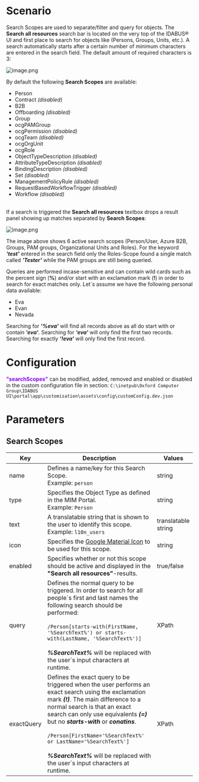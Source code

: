 # Scenario

Search Scopes are used to separate/filter and query for objects. The **Search all resources** search bar is located on the very top of the IDABUS® UI and first place to search for objects like (Persons, Groups, Units, etc.). A search automatically starts after a certain number of minimum characters are entered in the search field. The default amount of required characters is 3:

![image.png](/.attachments/image-f27024b0-fa31-43c9-9afa-d560b65ed01c.png)

By default the following **Search Scopes** are available:

- Person
- Contract _(disabled)_
- B2B
- Offboarding _(disabled)_
- Group
- ocgPAMGroup
- ocgPermission _(disabled)_
- ocgTeam _(disabled)_
- ocgOrgUnit
- ocgRole
- ObjectTypeDescription _(disabled)_
- AttributeTypeDescription _(disabled)_
- BindingDescription _(disabled)_
- Set _(disabled)_
- ManagementPolicyRule _(disabled)_
- RequestBasedWorkflowTrigger _(disabled)_
- Workflow _(disabled)_
<br/><br/>

If a search is triggered the **Search all resources** textbox drops a result panel showing up matches separated by **Search Scopes**:

![image.png](/.attachments/image-755f2754-da67-415c-b8f0-cacdb96966a0.png)

The image above shows 6 active search scopes (Person/User, Azure B2B, Groups, PAM groups, Organizational Units and Roles). For the keyword _**'test'**_ entered in the search field only the Roles-Scope found a single match called _**'Tester'**_ while the PAM groups are still being queried.

Queries are performed incase-sensitive and can contain wild cards such as the percent sign (**%**) and/or start with an exclamation mark (**!**) in order to search for exact matches only. Let´s assume we have the following personal data available:

- Eva
- Evan
- Nevada

Searching for _**'%eva'**_ will find all records above as all do start with or contain _**'eva'**_.
Searching for _**'eva'**_ will only find the first two records.
Searching for exactly _**'!eva'**_ will only find the first record.

# Configuration

<span style="color: #8000FC">**"searchScopes"**</span> can be modified, added, removed and enabled or disabled in the custom configuration file in section:
`C:\inetpub\Oxford Computer Group\IDABUS UI\portal\app\customisation\assets\config\customConfig.dev.json`

# Parameters
## Search Scopes
| Key | Description | Values |
|--|--|--|
| name | Defines a name/key for this Search Scope.<br/>Example: `person` | string |
| type | Specifies the Object Type as defined in the MIM Portal.<br/>Example: `Person` | string |
| text | A translatable string that is shown to the user to identify this scope.<br/>Example: `l10n_users`| translatable string |
| icon | Specifies the [Google Material Icon](https://fonts.google.com/icons?style=baseline) to be used for this scope. | string |
| enabled | Specifies whether or not this scope should be active and displayed in the **"Search all resources"**-results. | true/false |
| query | Defines the normal query to be triggered. In order to search for all people´s first and last names the following search should be performed:<br/><br/>`/Person[starts-with(FirstName, '%SearchText%') or starts-with(LastName, '%SearchText%')]`<br/><br/>_**%SearchText%**_ will be replaced with the user´s input characters at runtime. | XPath |
| exactQuery | Defines the exact query to be triggered when the user performs an exact search using the exclamation mark _**(!)**_. The main difference to a normal search is that an exact search can only use equivalents _**(=)**_ but no _**starts-with**_ or _**conatins**_.<br/><br/>`/Person[FirstName='%SearchText%' or LastName='%SearchText%']`<br/><br/>_**%SearchText%**_ will be replaced with the user´s input characters at runtime. | XPath |

